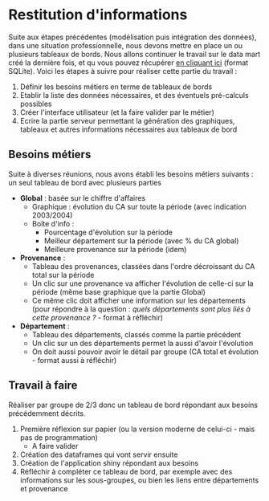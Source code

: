 # Restitution d'informations

Suite aux étapes précédentes (modélisation puis intégration des données), dans une situation professionnelle, nous devons mettre en place un ou plusieurs tableaux de bords. Nous allons continuer le travail sur le data mart créé la dernière fois, et qu vous pouvez récupérer [en cliquant ici](datamart.sqlite) (format SQLite). Voici les étapes à suivre pour réaliser cette partie du travail :

1. Définir les besoins métiers en terme de tableaux de bords
1. Etablir la liste des données nécessaires, et des éventuels pré-calculs possibles
1. Créer l'interface utilisateur (et la faire valider par le métier)
1. Ecrire la partie serveur permettant la génération des graphiques, tableaux et autres informations nécessaires aux tableaux de bord

## Besoins métiers

Suite à diverses réunions, nous avons établi les besoins métiers suivants : un seul tableau de bord avec plusieurs parties

- **Global** : basée sur le chiffre d'affaires 
  - Graphique : évolution du CA sur toute la période (avec indication 2003/2004)
  - Boîte d'info :
    - Pourcentage d'évolution sur la période
    - Meilleur département sur la période (avec % du CA global)
    - Meilleure provenance sur la période (idem)
- **Provenance** : 
  - Tableau des provenances, classées dans l'ordre décroissant du CA total sur la période
  - Un clic sur une provenance va afficher l'évolution de celle-ci sur la période (même base graphique que la partie Global)
  - Ce même clic doit afficher une information sur les départements (pour répondre à la question : *quels départements sont plus liés à cette provenance ?* - format à réfléchir)
- **Département** :
  - Tableau des départements, classés comme la partie précédent
  - Un clic sur un des départements permet la aussi d'avoir l'évolution
  - On doit aussi pouvoir avoir le détail par groupe (CA total et évolution - format aussi à réfléchir)

## Travail à faire

Réaliser par groupe de 2/3 donc un tableau de bord répondant aux besoins précédemment décrits.

1. Première réflexion sur papier (ou la version moderne de celui-ci - mais pas de programmation)
    - A faire valider
1. Création des dataframes qui vont servir ensuite
1. Création de l'application shiny répondant aux besoins
1. Réfléchir à compléter ce tableau de bord, par exemple avec des informations sur les sous-groupes, ou bien les liens entre départements et provenance

